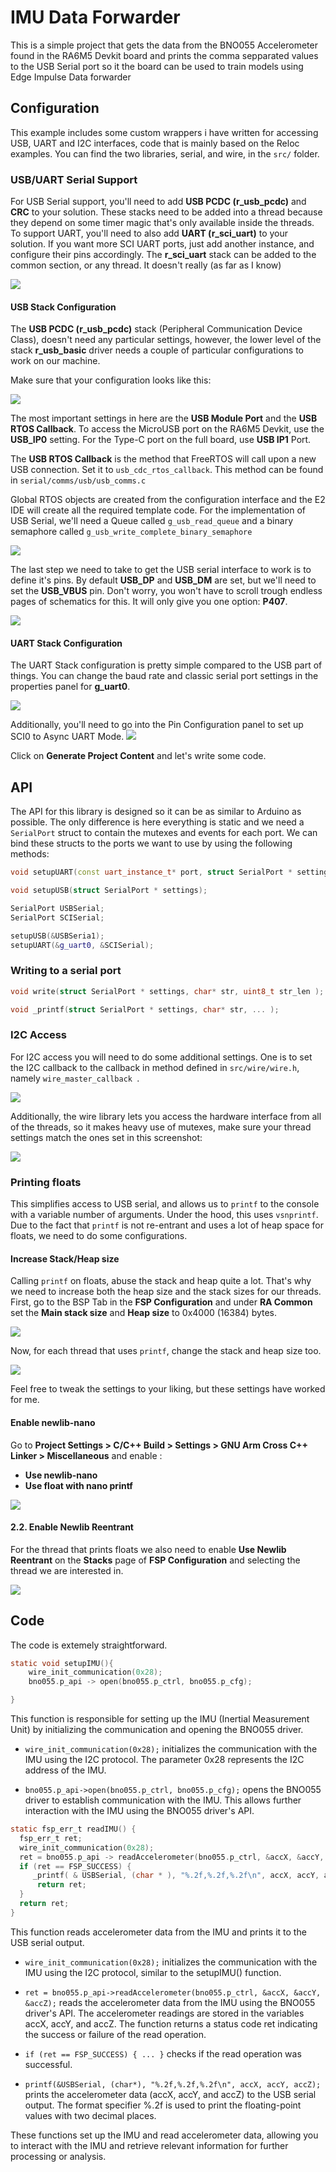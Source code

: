 # IMU Data Forwarder

This is a simple project that gets the data from the BNO055 Accelerometer found in the RA6M5 Devkit board and prints the comma sepparated values to the USB Serial port so it the board can be used to train models using Edge Impulse Data forwarder

## Configuration
This example includes some custom wrappers i have written for accessing USB, UART and I2C interfaces, code that is mainly based on the Reloc examples. You can find the two libraries, serial, and wire, in the `src/` folder.

### USB/UART Serial Support

For USB Serial support, you'll need to add **USB PCDC (r_usb_pcdc)** and **CRC** to your solution. These stacks need to be added into a thread because they depend on some timer magic that's only available inside the threads. 
To support UART, you'll need to also add **UART (r_sci_uart)** to your solution. If you want more SCI UART ports, just add another instance, and configure their pins accordingly. The **r_sci_uart** stack can be added to the common section, or any thread. It doesn't really (as far as I know)

![](https://i.imgur.com/GchjY1m.png)

#### USB Stack Configuration 
The  **USB PCDC (r_usb_pcdc)** stack (Peripheral Communication Device Class), doesn't need any particular settings, however, the lower level of the stack **r_usb_basic** driver needs a couple of particular configurations to work on our machine. 

Make sure that your configuration looks like this: 

![](https://i.imgur.com/v6osywu.png)

The most important settings in here are the **USB Module Port** and the **USB RTOS Callback**. To access the MicroUSB port on the RA6M5 Devkit, use the **USB_IP0** setting. For the Type-C port on the full board, use **USB IP1** Port. 

The **USB RTOS Callback** is the method that FreeRTOS will call upon a new USB connection. 
Set it to `usb_cdc_rtos_callback`. This method can be found in `serial/comms/usb/usb_comms.c`

Global RTOS objects are created from the configuration interface and the E2 IDE will create all the required template code. For the implementation of USB Serial, we'll need a Queue called `g_usb_read_queue` and  a binary semaphore called `g_usb_write_complete_binary_semaphore`

![](https://i.imgur.com/jfDq0t3.png)

The last step we need to take to get the USB serial interface to work is to define it's pins. By default **USB_DP** and **USB_DM** are set, but we'll need to set the **USB_VBUS** pin. Don't worry, you won't have to scroll trough endless pages of schematics for this. It will only give you one option: **P407**. 

![](https://i.imgur.com/0KKLANf.png)

#### UART Stack Configuration 
The UART Stack configuration is pretty simple compared to the USB part of things. 
You can change the baud rate and classic serial port settings in the properties panel for **g_uart0**. 

![](https://i.imgur.com/IKogO97.png)

Additionally, you'll need to go into the Pin Configuration panel to set up SCI0 to Async UART Mode. 
![](https://i.imgur.com/g4YSQIE.png)

Click on **Generate Project Content** and let's write some code. 
## API

The API for this library is designed so it can be as similar to Arduino as possible. 
The only difference is here everything is static and we need a `SerialPort` struct to contain the mutexes and events for each port. We can bind these structs to the ports we want to use by using the following methods:

```cpp
void setupUART(const uart_instance_t* port, struct SerialPort * settings);
```

```cpp
void setupUSB(struct SerialPort * settings);
```

```cpp
SerialPort USBSerial;
SerialPort SCISerial;

setupUSB(&USBSeria1);
setupUART(&g_uart0, &SCISerial);
```

### Writing to a serial port
```cpp
void write(struct SerialPort * settings, char* str, uint8_t str_len );
```

```cpp
void _printf(struct SerialPort * settings, char* str, ... );
```

### I2C Access 
For I2C access you will need to do some additional settings. One is to set the I2C callback to the callback in method defined in `src/wire/wire.h`, namely `wire_master_callback `.

![](https://i.imgur.com/luEJzqb.png)

Additionally, the wire library lets you access the hardware interface from all of the threads, so it makes heavy use of mutexes, make sure your thread settings match the ones set in this screenshot:

![](https://i.imgur.com/jF8oAwk.png)

### Printing floats 

This simplifies access to USB serial, and allows us to `printf` to the console with a variable number of arguments. Under the hood, this uses `vsnprintf`. 
Due to the fact that `printf` is not re-entrant and uses a lot of heap space for floats, we need to do some configurations. 

#### Increase Stack/Heap size
Calling `printf` on floats, abuse the stack and heap quite a lot. That's why we need to increase both the heap size and the stack sizes for our threads. 
First, go to the BSP Tab in the **FSP Configuration** and under **RA Common** set the **Main stack size** and **Heap size** to 0x4000 (16384) bytes.

![](https://i.imgur.com/PU8uxHz.png)

Now, for each thread that uses `printf`, change the stack and heap size too. 

![](https://i.imgur.com/nymDczx.png)

Feel free to tweak the settings to your liking, but these settings have worked for me.

#### Enable newlib-nano
Go to **Project Settings > C/C++ Build > Settings > GNU Arm Cross C++ Linker > Miscellaneous** and enable :
* **Use newlib-nano** 
* **Use float with nano printf**

![](https://i.imgur.com/zvIm5Yj.png)
 
#### 2.2. Enable Newlib Reentrant 
For the thread that prints floats we also need to enable **Use Newlib Reentrant** on the **Stacks** page of **FSP Configuration** and selecting the thread we are interested in. 

![](https://i.imgur.com/H8TrWH4.png)


## Code
The code is extemely straightforward.

```c
static void setupIMU(){
    wire_init_communication(0x28);
    bno055.p_api -> open(bno055.p_ctrl, bno055.p_cfg);

}
```

This function is responsible for setting up the IMU (Inertial Measurement Unit) by initializing the communication and opening the BNO055 driver.

* `wire_init_communication(0x28);` initializes the communication with the IMU using the I2C protocol. The parameter 0x28 represents the I2C address of the IMU.

* `bno055.p_api->open(bno055.p_ctrl, bno055.p_cfg);` opens the BNO055 driver to establish communication with the IMU. This allows further interaction with the IMU using the BNO055 driver's API.

```c
static fsp_err_t readIMU() {
  fsp_err_t ret;
  wire_init_communication(0x28);
  ret = bno055.p_api -> readAccelerometer(bno055.p_ctrl, &accX, &accY, &accZ);
  if (ret == FSP_SUCCESS) {
     _printf( & USBSerial, (char * ), "%.2f,%.2f,%.2f\n", accX, accY, accZ);
      return ret;
  }
  return ret;
}
```

This function reads accelerometer data from the IMU and prints it to the USB serial output.

* `wire_init_communication(0x28);` initializes the communication with the IMU using the I2C protocol, similar to the setupIMU() function.

* `ret = bno055.p_api->readAccelerometer(bno055.p_ctrl, &accX, &accY, &accZ);` reads the accelerometer data from the IMU using the BNO055 driver's API. The accelerometer readings are stored in the variables accX, accY, and accZ. The function returns a status code ret indicating the success or failure of the read operation.

* `if (ret == FSP_SUCCESS) { ... }` checks if the read operation was successful.

* `printf(&USBSerial, (char*), "%.2f,%.2f,%.2f\n", accX, accY, accZ);` prints the accelerometer data (accX, accY, and accZ) to the USB serial output. The format specifier %.2f is used to print the floating-point values with two decimal places.

These functions set up the IMU and read accelerometer data, allowing you to interact with the IMU and retrieve relevant information for further processing or analysis.

